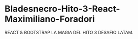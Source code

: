 # Bladesnecro-Hito-3-React-Maximiliano-Foradori


REACT & BOOTSTRAP LA MAGIA DEL HITO 3 DESAFIO LATAM.

